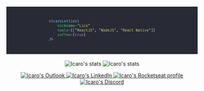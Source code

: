 <p align="center">
  <img src="./me.png" />
</p>

<p align="center">
  <span>
    <img src="https://github-readme-stats.vercel.app/api?username=icarolettieri&show_icons=true&theme=dracula" alt="Icaro's stats" height=175 />
  </span>
  <span>
    <img src="https://github-readme-stats.vercel.app/api/top-langs?username=icarolettieri&layout=compact&show_icons=true&theme=dracula" alt="Icaro's stats" height=175 />
  </span>
</p>

<p align="center">
  <a href="mailto:icaro_lettieri@live.com">
    <img src="https://img.shields.io/badge/-Outlook-c14438?style=flat-square&logo=Microsoft%20Outlook&logoColor=3f72af&color=112d4e&link=mailto:icaro_lettieri@live.com" alt="Icaro's Outlook" />
  </a>
  <a href="https://www.linkedin.com/in/icaro-lettieri/">
    <img src="https://img.shields.io/badge/-Linkedin-6633cc?style=flat-square&logo=Linkedin&logoColor=3f72af&color=112d4e&link=https://www.linkedin.com/in/icaro-lettieri/" alt="Icaro's LinkedIn" />
  </a>
  <a href="https://app.rocketseat.com.br/me/icaro-pereira-1570326799">
    <img src="https://img.shields.io/badge/-RocketSeat-6633cc?style=flat-square&logo=React&logoColor=3f72af&color=112d4e&link=https://app.rocketseat.com.br/me/icaro-pereira-1570326799" alt="Icaro's Rocketseat profile" />
  </a>
  <a href="https://discord.gg/icarolettieri#1829">
    <img src="https://img.shields.io/badge/-Discord-6633cc?style=flat-square&logo=Discord&logoColor=3f72af&color=112d4e&link=https://discord.gg/icarolettieri#1829" alt="Icaro's Discord" />
  </a>
</p>
